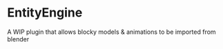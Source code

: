 # EntityEngine
A WIP plugin that allows blocky models &amp; animations to be imported from blender




